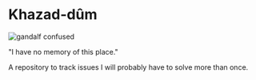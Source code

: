 # Khazad-dûm

![gandalf confused](https://user-images.githubusercontent.com/3229435/159035127-9f36e230-36c4-4459-bd93-d3261dd57542.gif)

"I have no memory of this place."

A repository to track issues I will probably have to solve more than once.
